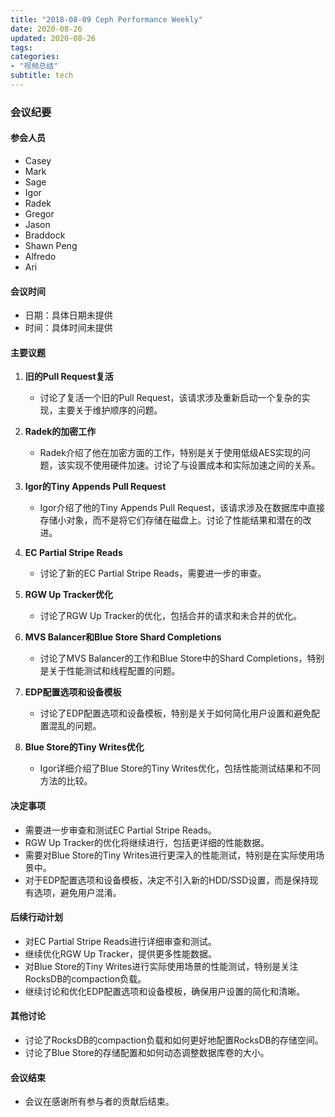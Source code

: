 ```yaml
---
title: "2018-08-09 Ceph Performance Weekly"
date: 2020-08-26
updated: 2020-08-26
tags:
categories:
- "视频总结"
subtitle: tech
---
```



### 会议纪要

#### 参会人员
- Casey
- Mark
- Sage
- Igor
- Radek
- Gregor
- Jason
- Braddock
- Shawn Peng
- Alfredo
- Ari

#### 会议时间
- 日期：具体日期未提供
- 时间：具体时间未提供

#### 主要议题
1. **旧的Pull Request复活**
   - 讨论了复活一个旧的Pull Request，该请求涉及重新启动一个复杂的实现，主要关于维护顺序的问题。

2. **Radek的加密工作**
   - Radek介绍了他在加密方面的工作，特别是关于使用低级AES实现的问题，该实现不使用硬件加速。讨论了与设置成本和实际加速之间的关系。

3. **Igor的Tiny Appends Pull Request**
   - Igor介绍了他的Tiny Appends Pull Request，该请求涉及在数据库中直接存储小对象，而不是将它们存储在磁盘上。讨论了性能结果和潜在的改进。

4. **EC Partial Stripe Reads**
   - 讨论了新的EC Partial Stripe Reads，需要进一步的审查。

5. **RGW Up Tracker优化**
   - 讨论了RGW Up Tracker的优化，包括合并的请求和未合并的优化。

6. **MVS Balancer和Blue Store Shard Completions**
   - 讨论了MVS Balancer的工作和Blue Store中的Shard Completions，特别是关于性能测试和线程配置的问题。

7. **EDP配置选项和设备模板**
   - 讨论了EDP配置选项和设备模板，特别是关于如何简化用户设置和避免配置混乱的问题。

8. **Blue Store的Tiny Writes优化**
   - Igor详细介绍了Blue Store的Tiny Writes优化，包括性能测试结果和不同方法的比较。

#### 决定事项
- 需要进一步审查和测试EC Partial Stripe Reads。
- RGW Up Tracker的优化将继续进行，包括更详细的性能数据。
- 需要对Blue Store的Tiny Writes进行更深入的性能测试，特别是在实际使用场景中。
- 对于EDP配置选项和设备模板，决定不引入新的HDD/SSD设置，而是保持现有选项，避免用户混淆。

#### 后续行动计划
- 对EC Partial Stripe Reads进行详细审查和测试。
- 继续优化RGW Up Tracker，提供更多性能数据。
- 对Blue Store的Tiny Writes进行实际使用场景的性能测试，特别是关注RocksDB的compaction负载。
- 继续讨论和优化EDP配置选项和设备模板，确保用户设置的简化和清晰。

#### 其他讨论
- 讨论了RocksDB的compaction负载和如何更好地配置RocksDB的存储空间。
- 讨论了Blue Store的存储配置和如何动态调整数据库卷的大小。

#### 会议结束
- 会议在感谢所有参与者的贡献后结束。